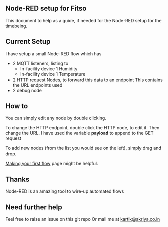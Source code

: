 ## Node-RED setup for Fitso
This document to help as a guide, if needed for the Node-RED setup for the timebeing. 

## Current Setup
I have setup a small Node-RED flow which has
* 2 MQTT listeners, listing to
    * In-facility device 1 Humidity
    * In-facility device 1 Temperature
* 2 HTTP request Nodes, to forward this data to an endpoint
    This contains the URL endpoints used
* 2 debug node
    

## How to
You can simply edit any node by double clicking.

To change the HTTP endpoint, double click the HTTP node, to edit it.
Then change the URL.
I have used the variable __payload__ to append to the GET request


To add new nodes (from the list you would see on the left), simply drag and drop.


[Making your first flow](https://nodered.org/docs/getting-started/first-flow) page might be helpful.

## Thanks
Node-RED is an amazing tool to wire-up automated flows

## Need further help
Feel free to raise an issue on this git repo
Or mail me at kartik@akriya.co.in

